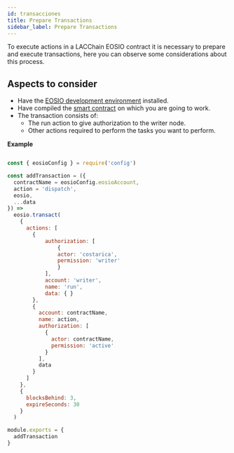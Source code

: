 ```yaml
---
id: transacciones
title: Prepare Transactions
sidebar_label: Prepare Transactions
---
```


To execute actions in a LACChain EOSIO contract it is necessary to prepare and execute transactions, here you can observe some considerations about this process.

## Aspects to consider
- Have the [EOSIO development environment](./ambiente-desarrollo) installed.
- Have compiled the [smart contract](./deploy-smart-contract) on which you are going to work.
- The transaction consists of:
  - The run action to give authorization to the writer node.
  - Other actions required to perform the tasks you want to perform.

**Example**

```javaScript title="transacction.js"

const { eosioConfig } = require('config')

const addTransaction = ({
  contractName = eosioConfig.eosioAccount,
  action = 'dispatch',
  eosio,
  ...data
}) =>
  eosio.transact(
    {
      actions: [
        {
            authorization: [
                {
                actor: 'costarica',
                permission: 'writer'
                }
            ],
            account: 'writer',
            name: 'run',
            data: { }
        },
        {
          account: contractName,
          name: action,
          authorization: [
            {
              actor: contractName,
              permission: 'active'
            }
          ],
          data
        }
      ]
    },
    {
      blocksBehind: 3,
      expireSeconds: 30
    }
  )

module.exports = {
  addTransaction
}

```
